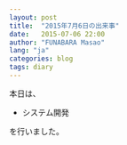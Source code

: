 ```yaml
---
layout: post
title:  "2015年7月6日の出来事"
date:   2015-07-06 22:00
author: "FUNABARA Masao"
lang: "ja"
categories: blog
tags: diary
---
```


本日は、

* システム開発

を行いました。
